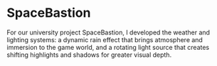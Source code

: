 # SpaceBastion
For our university project SpaceBastion, I developed the weather and lighting systems: a dynamic rain effect that brings atmosphere and immersion to the game world, and a rotating light source that creates shifting highlights and shadows for greater visual depth.
